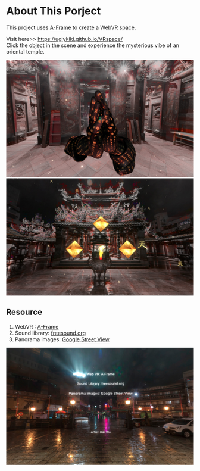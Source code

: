 # About This Porject
This project uses [A-Frame](http://aframe.io) to create a WebVR space.

Visit here>> https://uglykiki.github.io/VRspace/
<br> Click the object in the scene and experience the mysterious vibe of an oriental temple.

![screenshot](/assets/screenshot/vr-screenshot.png)
![screenshot](/assets/screenshot/vr-screenshot2.png)

## Resource
1. WebVR : [A-Frame](http://aframe.io)
2. Sound library: [freesound.org](https://freesound.org/)
3. Panorama images: [Google Street View](https://svd360.istreetview.com/)

![screenshot](/assets/screenshot/vr-screenshot3.png)



